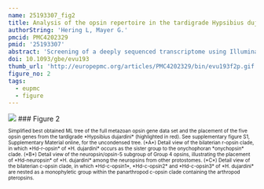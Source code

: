 ```yaml
---
name: 25193307_fig2
title: Analysis of the opsin repertoire in the tardigrade Hypsibius dujardini provides insights into the evolution of opsin genes in panarthropoda.
authorString: 'Hering L, Mayer G.'
pmcid: PMC4202329
pmid: '25193307'
abstract: 'Screening of a deeply sequenced transcriptome using Illumina sequencing as well as the genome of the tardigrade Hypsibius dujardini revealed a set of five opsin genes. To clarify the phylogenetic position of these genes and to elucidate the evolutionary history of opsins in Panarthropoda (Onychophora + Tardigrada + Arthropoda), we reconstructed the phylogeny of broadly sampled metazoan opsin genes using maximum likelihood and Bayesian inference methods in conjunction with carefully selected substitution models. According to our findings, the opsin repertoire of H. dujardini comprises representatives of all three major bilaterian opsin clades, including one r-opsin, three c-opsins, and a Group 4 opsin (neuropsin/opsin-5). The identification of the tardigrade ortholog of neuropsin/opsin-5 is the first record of this opsin type in a protostome, but our screening of available metazoan genomes revealed that it is also present in other protostomes. Our opsin phylogeny further suggests that two r-opsins, including an "arthropsin," were present in the last common ancestor of Panarthropoda. Although both r-opsin lineages were retained in Onychophora and Arthropoda, the arthropsin was lost in Tardigrada. The single (most likely visual) r-opsin found in H. dujardini supports the hypothesis of monochromatic vision in the panarthropod ancestor, whereas two duplications of the ancestral panarthropod c-opsin have led to three c-opsins in tardigrades. Although the early-branching nodes are unstable within the metazoans, our findings suggest that the last common ancestor of Bilateria possessed six opsins: Two r-opsins, one c-opsin, and three Group 4 opsins, one of which (Go opsin) was lost in the ecdysozoan lineage.'
doi: 10.1093/gbe/evu193
thumb_url: 'http://europepmc.org/articles/PMC4202329/bin/evu193f2p.gif'
figure_no: 2
tags:
  - eupmc
  - figure
---
```

<img src='http://europepmc.org/articles/PMC4202329/bin/evu193f2p.jpg' style='max-height: 300px'>
### Figure 2
<p style='font-size: 10px;'>Simplified best obtained ML tree of the full metazoan opsin gene data set and the placement of the five opsin genes from the tardigrade *Hypsibius dujardini* (highlighted in red). See <ext-link ext-link-type="uri" xlink:href="http://gbe.oxfordjournals.org/lookup/suppl/doi:10.1093/gbe/evu193/-/DC1">supplementary figure S1</ext-link>, <ext-link ext-link-type="uri" xlink:href="http://gbe.oxfordjournals.org/lookup/suppl/doi:10.1093/gbe/evu193/-/DC1">Supplementary Material</ext-link> online, for the uncondensed tree. (*A*) Detail view of the bilaterian r-opsin clade, in which *Hd-r-opsin* of *H. dujardini* occurs as the sister group to the onychophoran *onychopsin* clade. (*B*) Detail view of the neuropsin/opsin-5 subgroup of Group 4 opsins, illustrating the placement of *Hd-neuropsin* of *H. dujardini* among the neuropsins from other protostomes. (*C*) Detail view of the bilaterian c-opsin clade, in which *Hd-c-opsin1*, *Hd-c-opsin2* and *Hd-c-opsin3* of *H. dujardini* are nested as a monophyletic group within the panarthropod c-opsin clade containing the arthropod pteropsins.</p>